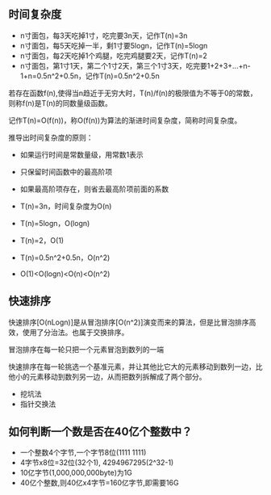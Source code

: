 ## 时间复杂度

* n寸面包，每3天吃掉1寸，吃完要3n天，记作T(n)=3n
* n寸面包，每5天吃掉一半，剩1寸要5logn，记作T(n)=5logn
* n寸面包，每2天吃掉1个鸡腿，吃完鸡腿要2天，记作T(n)=2
* n寸面包，第1寸1天，第二个1寸2天，第三个1寸3天，吃完要1+2+3+...+n-1+n=0.5n^2+0.5n，记作T(n)=0.5n^2+0.5n

若存在函数f(n),使得当n趋近于无穷大时，T(n)/f(n)的极限值为不等于0的常数，则称f(n)是T(n)的同数量级函数。

记作T(n)=O(f(n))，称O(f(n))为算法的渐进时间复杂度，简称时间复杂度。

推导出时间复杂度的原则：

* 如果运行时间是常数量级，用常数1表示
* 只保留时间函数中的最高阶项
* 如果最高阶项存在，则省去最高阶项前面的系数

* T(n)=3n，时间复杂度为O(n)
* T(n)=5logn，O(logn)
* T(n)=2，O(1)
* T(n)=0.5n^2+0.5n，O(n^2)

* O(1)<O(logn)<O(n)<O(n^2)

## 快速排序

快速排序[O(nLogn)]是从冒泡排序[O(n^2)]演变而来的算法，但是比冒泡排序高效，使用了分治法。也属于交换排序。

冒泡排序在每一轮只把一个元素冒泡到数列的一端

快速排序在每一轮挑选一个基准元素，并让其他比它大的元素移动到数列一边，比他小的元素移动到数列另一边，从而把数列拆解成了两个部分。

* 挖坑法
* 指针交换法


## 如何判断一个数是否在40亿个整数中？

* 一个整数4个字节,一个字节8位(1111 1111)
* 4字节x8位=32位(32个1), 4294967295(2^32-1)
* 10亿字节(1,000,000,000byte)为1G
* 40亿个整数,则40亿x4字节=160亿字节,即需要16G